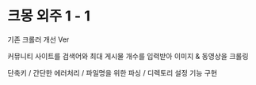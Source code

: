 # 크몽 외주 1 - 1

기존 크롤러 개선 Ver

커뮤니티 사이트를 검색어와 최대 게시물 개수를 입력받아 이미지 & 동영상을 크롤링

단축키 / 간단한 에러처리 / 파일명을 위한 파싱 / 디렉토리 설정 기능 구현
